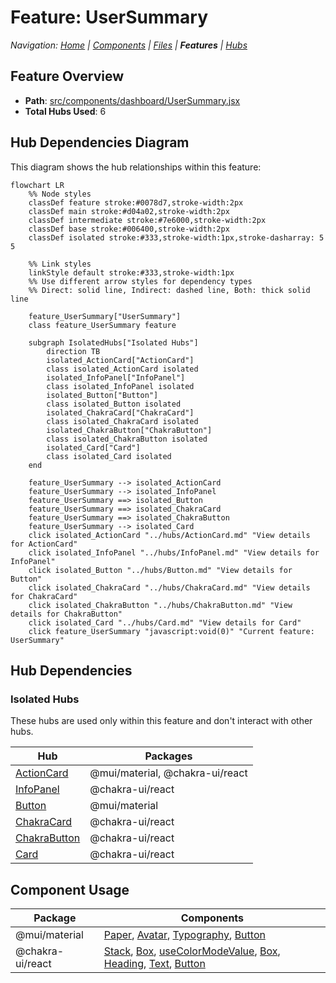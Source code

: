 
# Feature: UserSummary

*Navigation: [Home](../index.md) | [Components](../components.md) | [Files](../files.md) | **Features** | [Hubs](../hubs.md)*



## Feature Overview

- **Path**: [src/components/dashboard/UserSummary.jsx](https://github.com/star4beam/react-import-analyzer/blob/main/test-project/src/components/dashboard/UserSummary.jsx)
- **Total Hubs Used**: 6

## Hub Dependencies Diagram

This diagram shows the hub relationships within this feature:

```mermaid
flowchart LR
    %% Node styles
    classDef feature stroke:#0078d7,stroke-width:2px
    classDef main stroke:#d04a02,stroke-width:2px
    classDef intermediate stroke:#7e6000,stroke-width:2px
    classDef base stroke:#006400,stroke-width:2px
    classDef isolated stroke:#333,stroke-width:1px,stroke-dasharray: 5 5

    %% Link styles
    linkStyle default stroke:#333,stroke-width:1px
    %% Use different arrow styles for dependency types
    %% Direct: solid line, Indirect: dashed line, Both: thick solid line

    feature_UserSummary["UserSummary"]
    class feature_UserSummary feature

    subgraph IsolatedHubs["Isolated Hubs"]
        direction TB
        isolated_ActionCard["ActionCard"]
        class isolated_ActionCard isolated
        isolated_InfoPanel["InfoPanel"]
        class isolated_InfoPanel isolated
        isolated_Button["Button"]
        class isolated_Button isolated
        isolated_ChakraCard["ChakraCard"]
        class isolated_ChakraCard isolated
        isolated_ChakraButton["ChakraButton"]
        class isolated_ChakraButton isolated
        isolated_Card["Card"]
        class isolated_Card isolated
    end

    feature_UserSummary --> isolated_ActionCard
    feature_UserSummary --> isolated_InfoPanel
    feature_UserSummary ==> isolated_Button
    feature_UserSummary ==> isolated_ChakraCard
    feature_UserSummary ==> isolated_ChakraButton
    feature_UserSummary --> isolated_Card
    click isolated_ActionCard "../hubs/ActionCard.md" "View details for ActionCard"
    click isolated_InfoPanel "../hubs/InfoPanel.md" "View details for InfoPanel"
    click isolated_Button "../hubs/Button.md" "View details for Button"
    click isolated_ChakraCard "../hubs/ChakraCard.md" "View details for ChakraCard"
    click isolated_ChakraButton "../hubs/ChakraButton.md" "View details for ChakraButton"
    click isolated_Card "../hubs/Card.md" "View details for Card"
    click feature_UserSummary "javascript:void(0)" "Current feature: UserSummary"

```

## Hub Dependencies




### Isolated Hubs

These hubs are used only within this feature and don't interact with other hubs.

| Hub | Packages |
|-----|----------|
| [ActionCard](../hubs/ActionCard.md) | @mui/material, @chakra-ui/react |
| [InfoPanel](../hubs/InfoPanel.md) | @chakra-ui/react |
| [Button](../hubs/Button.md) | @mui/material |
| [ChakraCard](../hubs/ChakraCard.md) | @chakra-ui/react |
| [ChakraButton](../hubs/ChakraButton.md) | @chakra-ui/react |
| [Card](../hubs/Card.md) | @chakra-ui/react |


## Component Usage

| Package | Components |
|---------|------------|
| @mui/material | [Paper](../components/@mui_material/Paper.md), [Avatar](../components/@mui_material/Avatar.md), [Typography](../components/@mui_material/Typography.md), [Button](../components/@mui_material/Button.md) |
| @chakra-ui/react | [Stack](../components/@chakra-ui_react/Stack.md), [Box](../components/@chakra-ui_react/Box.md), [useColorModeValue](../components/@chakra-ui_react/useColorModeValue.md), [Box](../components/@chakra-ui_react/Box.md), [Heading](../components/@chakra-ui_react/Heading.md), [Text](../components/@chakra-ui_react/Text.md), [Button](../components/@chakra-ui_react/Button.md) |

